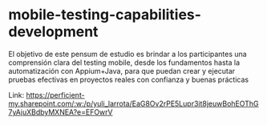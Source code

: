 # mobile-testing-capabilities-development
El objetivo de este pensum de estudio es brindar a los participantes una comprensión clara del testing mobile, desde los fundamentos hasta la automatización con Appium+Java, para que puedan crear y ejecutar pruebas efectivas en proyectos reales con confianza y buenas prácticas

Link: https://perficient-my.sharepoint.com/:w:/p/yuli_larrota/EaG8Ov2rPE5Lupr3it8jeuwBohEOThG7yAjuXBdbyMXNEA?e=EFOwrV
